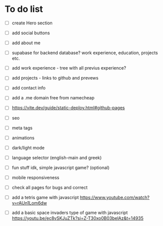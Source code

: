 # To do list



- [ ] create Hero section
- [ ] add social buttons

- [ ] add about me
- [ ] supabase for backend database? work experience, education, projects etc.
- [ ] add work experience - tree with all previus experience?
- [ ] add projects - links to github and prevews
- [ ] add contact info
  

- [ ] add a .me domain free from namecheap
- [ ] https://vite.dev/guide/static-deploy.html#github-pages
- [ ] seo
- [ ] meta tags



- [ ] animations
- [ ] dark/light mode
- [ ] language selector (english-main and greek)
- [ ] fun stuff idk, simple javascript game? (optional) 

- [ ] mobile responsiveness
- [ ] check all pages for bugs and correct 
- [ ] add a tetris game with javascript https://www.youtube.com/watch?v=rAUn1Lom6dw
- [ ] add a basic space invaders type of game with javascript https://youtu.be/ec8vSKJuZTk?si=Z-T30xo0B03belAz&t=14935

